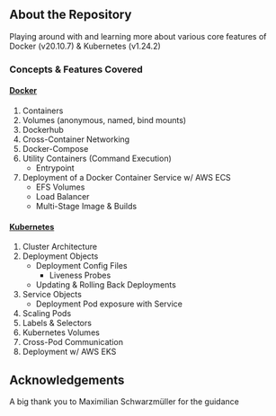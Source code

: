 ## About the Repository

Playing around with and learning more about various core features of Docker (v20.10.7) & Kubernetes (v1.24.2)

### Concepts & Features Covered

#### [Docker](https://docs.docker.com/)
1. Containers
2. Volumes (anonymous, named, bind mounts)
3. Dockerhub
4. Cross-Container Networking
5. Docker-Compose
6. Utility Containers (Command Execution)
    * Entrypoint 
8. Deployment of a Docker Container Service w/ AWS ECS
    * EFS Volumes
    * Load Balancer 
    * Multi-Stage Image & Builds

#### [Kubernetes](https://kubernetes.io/)
1. Cluster Architecture 
2. Deployment Objects
    * Deployment Config Files
      * Liveness Probes
    * Updating & Rolling Back Deployments
3. Service Objects
    * Deployment Pod exposure with Service
4. Scaling Pods
5. Labels & Selectors
6. Kubernetes Volumes
7. Cross-Pod Communication
8. Deployment w/ AWS EKS

## Acknowledgements

A big thank you to Maximilian Schwarzmüller for the guidance


